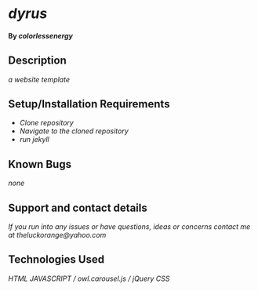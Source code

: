 # _dyrus_

#### By _**colorlessenergy**_

## Description

_a website template_

## Setup/Installation Requirements

* _Clone repository_
* _Navigate to the cloned repository_
* _run jekyll_

## Known Bugs

_none_

## Support and contact details

_If you run into any issues or have questions, ideas or concerns contact me at theluckorange@yahoo.com_

## Technologies Used

_HTML_
_JAVASCRIPT / owl.carousel.js / jQuery_
_CSS_
